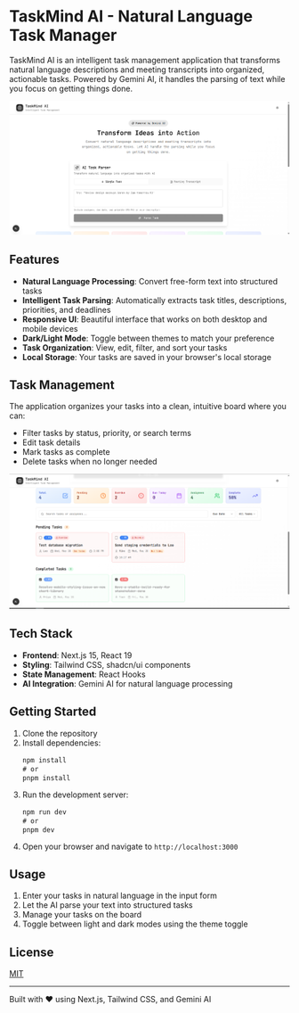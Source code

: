 # TaskMind AI - Natural Language Task Manager

TaskMind AI is an intelligent task management application that transforms natural language descriptions and meeting transcripts into organized, actionable tasks. Powered by Gemini AI, it handles the parsing of text while you focus on getting things done.

![Main Interface](./main.png)

## Features

- **Natural Language Processing**: Convert free-form text into structured tasks
- **Intelligent Task Parsing**: Automatically extracts task titles, descriptions, priorities, and deadlines
- **Responsive UI**: Beautiful interface that works on both desktop and mobile devices
- **Dark/Light Mode**: Toggle between themes to match your preference
- **Task Organization**: View, edit, filter, and sort your tasks
- **Local Storage**: Your tasks are saved in your browser's local storage

## Task Management

The application organizes your tasks into a clean, intuitive board where you can:

- Filter tasks by status, priority, or search terms
- Edit task details
- Mark tasks as complete
- Delete tasks when no longer needed

![Task Management](./tasks.png)

## Tech Stack

- **Frontend**: Next.js 15, React 19
- **Styling**: Tailwind CSS, shadcn/ui components
- **State Management**: React Hooks
- **AI Integration**: Gemini AI for natural language processing

## Getting Started

1. Clone the repository
2. Install dependencies:
   ```
   npm install
   # or
   pnpm install
   ```
3. Run the development server:
   ```
   npm run dev
   # or
   pnpm dev
   ```
4. Open your browser and navigate to `http://localhost:3000`

## Usage

1. Enter your tasks in natural language in the input form
2. Let the AI parse your text into structured tasks
3. Manage your tasks on the board
4. Toggle between light and dark modes using the theme toggle

## License

[MIT](LICENSE)

---

Built with ❤️ using Next.js, Tailwind CSS, and Gemini AI

